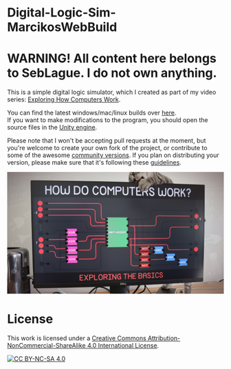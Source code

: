 # Digital-Logic-Sim-MarcikosWebBuild

# WARNING! All content here belongs to SebLague. I do not own anything.

This is a simple digital logic simulator, which I created as part of my video series: [Exploring How Computers Work](https://www.youtube.com/playlist?list=PLFt_AvWsXl0dPhqVsKt1Ni_46ARyiCGSq).

You can find the latest windows/mac/linux builds over [here](https://sebastian.itch.io/digital-logic-sim).<br>
If you want to make modifications to the program, you should open the source files in the [Unity engine](https://unity.com/).

Please note that I won't be accepting pull requests at the moment, but you're welcome to create your own fork of the project, or contribute to some of the awesome [community versions](https://github.com/SebLague/Misc-Project-Info/blob/main/Digital-Logic-Sim/Community%20Versions.md). If you plan on distributing your version, please make sure that it's following these [guidelines](https://github.com/SebLague/Misc-Project-Info/blob/main/Digital-Logic-Sim/Fork%20Guidelines.md).

[![IMAGE ALT TEXT HERE](https://raw.githubusercontent.com/SebLague/Images/master/Exploring%20how%20computers%20work.jpg)](http://www.youtube.com/watch?v=QZwneRb-zqA)

# License
This work is licensed under a
[Creative Commons Attribution-NonCommercial-ShareAlike 4.0 International License][cc-by-nc-sa].

[![CC BY-NC-SA 4.0][cc-by-nc-sa-image]][cc-by-nc-sa]

[cc-by-nc-sa]: http://creativecommons.org/licenses/by-nc-sa/4.0/
[cc-by-nc-sa-image]: https://licensebuttons.net/l/by-nc-sa/4.0/88x31.png
[cc-by-nc-sa-shield]: https://img.shields.io/badge/License-CC%20BY--NC--SA%204.0-lightgrey.svg
